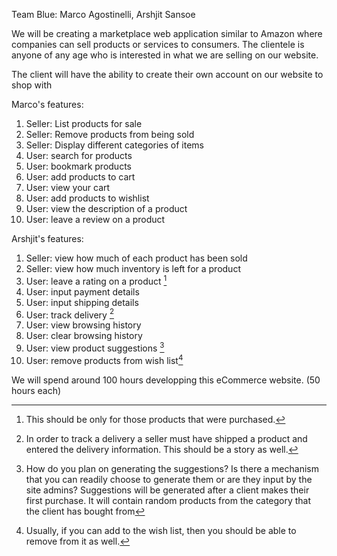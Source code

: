Team Blue: Marco Agostinelli, Arshjit Sansoe

We will be creating a marketplace web application similar to Amazon where companies can sell products or services to consumers.
The clientele is anyone of any age who is interested in what we are selling on our website.

The client will have the ability to create their own account on our website to shop with

Marco's features:

1. Seller: List products for sale
2. Seller: Remove products from being sold
3. Seller: Display different categories of items
4. User: search for products
5. User: bookmark products
6. User: add products to cart
7. User: view your cart
8. User: add products to wishlist
9. User: view the description of a product
10. User: leave a review on a product
[^1]: Modifying the product quantity in the cart is standard in these applications.

Arshjit's features:

1. Seller: view how much of each product has been sold
2. Seller: view how much inventory is left for a product
3. User: leave a rating on a product [^2]
4. User: input payment details
5. User: input shipping details
6. User: track delivery [^3]
7. User: view browsing history
8. User: clear browsing history
9. User: view product suggestions [^4]
10. User: remove products from wish list[^5]
[^2]: This should be only for those products that were purchased.
[^3]: In order to track a delivery a seller must have shipped a product and entered the delivery information. This should be a story as well.
[^4]: How do you plan on generating the suggestions? Is there a mechanism that you can readily choose to generate them or are they input by the site admins?
Suggestions will be generated after a client makes their first purchase. It will contain random products from the category that the client has bought from
[^5]: Usually, if you can add to the wish list, then you should be able to remove from it as well.

We will spend around 100 hours developping this eCommerce website. (50 hours each)
